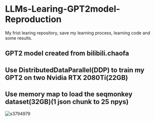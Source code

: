 # LLMs-Learing-GPT2model-Reproduction
My frist learing repository, save my learning process, learning code and some results.

## GPT2 model created from bilibili.chaofa

## Use DistributedDataParallel(DDP) to train my GPT2 on two Nvidia RTX 2080Ti(22GB)

## Use memory map to load the seqmonkey dataset(32GB)(1 json chunk to 25 npys)
![s3794979](https://github.com/user-attachments/assets/fd161ec4-a700-4c40-be3c-33478ae8b037)
